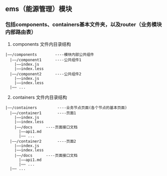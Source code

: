 ## ems（能源管理）模块


### 包括components、containers基本文件夹，以及router（业务模块内部路由表）

1. components 文件内目录结构

```base
|——/components        ----模块内部公共组件
  |——/component1      ----公共组件1
    |——index.js
    |——index.less
  |——/component2      ----公共组件2
    |——index.js
    |——index.less
  |—— ...
```

2. containers 文件内目录结构

```base
|——/containers         ----业务节点页面(各个节点的基本页面)
  |——/container1       ----页面1
    |——index.js
    |——index.less
    |——/docs      ----页面接口文档
      |——api1.md   	
      |—— ...
  |——/container2       ----页面2
    |——index.js
    |——index.less
    |——/docs      ----页面接口文档
      |——api1.md   	
      |—— ...	
  |—— ...
```